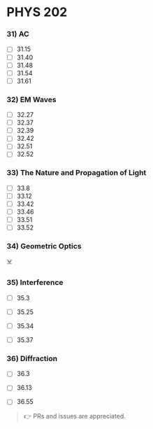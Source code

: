 # PHYS 202

### 31) AC

 - [ ] 31.15
 - [ ] 31.40
 - [ ] 31.48
 - [ ] 31.54
 - [ ] 31.61

### 32) EM Waves

- [ ] 32.27
- [ ] 32.37
- [ ] 32.39
- [ ] 32.42
- [ ] 32.51
- [ ] 32.52

### 33) The Nature and Propagation of Light

- [ ] 33.8
- [ ] 33.12
- [ ] 33.42
- [ ] 33.46
- [ ] 33.51
- [ ] 33.52

### 34) Geometric Optics

☠️

### 35) Interference

- [ ] 35.3
- [ ] 35.25
- [ ] 35.34
- [ ] 35.37


### 36) Diffraction

- [ ] 36.3
- [ ] 36.13
- [ ] 36.55


> 👉 PRs and issues are appreciated.
